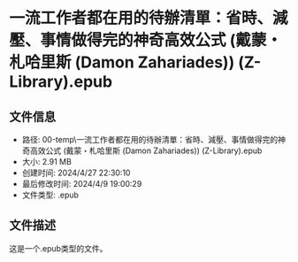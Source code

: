 ﻿# 一流工作者都在用的待辦清單：省時、減壓、事情做得完的神奇高效公式 (戴蒙・札哈里斯 (Damon Zahariades)) (Z-Library).epub

## 文件信息
- 路径: 00-temp\一流工作者都在用的待辦清單：省時、減壓、事情做得完的神奇高效公式 (戴蒙・札哈里斯 (Damon Zahariades)) (Z-Library).epub
- 大小: 2.91 MB
- 创建时间: 2024/4/27 22:30:10
- 最后修改时间: 2024/4/9 19:00:29
- 文件类型: .epub

## 文件描述
这是一个.epub类型的文件。

